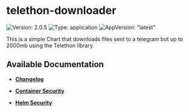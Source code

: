 # telethon-downloader

![Version: 2.0.5](https://img.shields.io/badge/Version-2.0.5-informational?style=flat-square) ![Type: application](https://img.shields.io/badge/Type-application-informational?style=flat-square) ![AppVersion: "latest"](https://img.shields.io/badge/AppVersion-"latest"-informational?style=flat-square)

This is a simple Chart that downloads files sent to a telegram bot up to 2000mb using the Telethon library.

## Available Documentation

- [**Changelog**](CHANGELOG)

- [**Container Security**](container-security)

- [**Helm Security**](helm-security)

